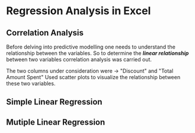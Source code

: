 # Regression Analysis in Excel

## Correlation Analysis
Before delving into predictive modelling one needs to understand the relationship between the variables. So to determine the ***linear relationship*** between two variables correlation analysis was carried out.

The two columns under consideration were -> "Discount" and "Total Amount Spent"
Used scatter plots to visualize the relationship between these two variables.

## Simple Linear Regression


## Mutiple Linear Regression

